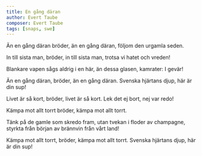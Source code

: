 ```yaml
---
title: En gång däran
author: Evert Taube
composer: Evert Taube
tags: [snaps, swe]
---
```


Än en gång däran bröder, än en gång däran,
följom den urgamla seden.

In till sista man, bröder, in till sista man,
trotsa vi hatet och vreden!

Blankare vapen sågs aldrig i en här,
än dessa glasen, kamrater: I gevär!

Än en gång däran, bröder,
än en gång däran.
Svenska hjärtans djup, här är din sup!

Livet är så kort, bröder,
livet är så kort.
Lek det ej bort, nej var redo!

Kämpa mot allt torrt bröder,
kämpa mot allt torrt.

Tänk på de gamle som skredo
fram, utan tvekan i floder av champagne,
styrkta från början av brännvin från vårt land!

Kämpa mot allt torrt, bröder,
kämpa mot allt torrt.
Svenska hjärtans djup, här är din sup!
